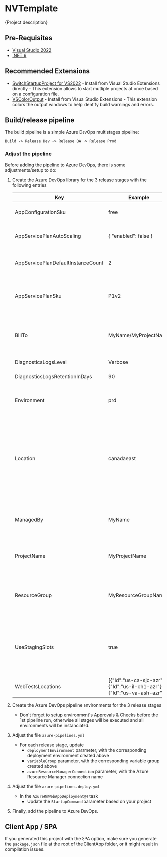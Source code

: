 # NVTemplate

{Project description}

## Pre-Requisites

- [Visual Studio 2022](https://visualstudio.microsoft.com/)
- [.NET 6](https://dotnet.microsoft.com/en-us/download/dotnet/6.0)

## Recommended Extensions

- [SwitchStartupProject for VS2022](https://heptapod.host/thirteen/switchstartupproject/) - Install from Visual Studio Extensions directly - This extension allows to start mutliple projects at once based on a configuration file.
- [VSColorOutput](https://mike-ward.net/vscoloroutput/) - Install from Visual Studio Extensions - This extension colors the output windows to help identify build warnings and errors.

## Build/release pipeline

The build pipeline is a simple Azure DevOps multistages pipeline:

`Build -> Release Dev -> Release QA -> Release Prod`

### Adjust the pipeline

Before adding the pipeline to Azure DevOps, there is some adjustments/setup to do:

1. Create the Azure DevOps library for the 3 release stages with the following entries

    | Key | Example | Description  |
    |-|-|-|
    | AppConfigurationSku | free | The [AppConfiguration SKU](https://azure.microsoft.com/en-us/pricing/details/app-configuration/) |
    | AppServicePlanAutoScaling | { "enabled": false } | The AppService autoscaling configuration, in JSON |
    | AppServicePlanDefaultInstanceCount | 2 | The default number of instance to create in the AppService Plan |
    | AppServicePlanSku | P1v2 | The [AppService plan SKU](https://azure.microsoft.com/en-us/pricing/details/app-service/linux/). The project is setup to deploy on Linux AppService by default.|
    | BillTo | MyName/MyProjectName | A string set in the `BillTo` resource tag. Usually used to understand what is billed for what project. |
    | DiagnosticsLogsLevel | Verbose | The AppService diagnostic log level |
    | DiagnosticsLogsRetentionInDays | 90 | The number of days logs are retained |
    | Environment | prd | A 3-letters string describing the environment. Used to generate resource names. |
    | Location | canadaeast | The default location for resources. Please note that some resources (Application Insights, AppConfiguration,..) have an hardcoded location to canadacentral, as those resources are not available in all Azure regions |
    | ManagedBy | MyName | A string set in the `ManagedBy` resource tag. Usually used to indicate a primary contact for the resources. |
    | ProjectName | MyProjectName | A 8-letters string describing the project. Used to generate resource names. |
    | ResourceGroup | MyResourceGroupName | The name of the resource group to use. The resource group will be created in the given Azure Subscription if not exist |
    | UseStagingSlots | true | A boolean to indicate whether the deployment process will use deloyment slot or not. Note that not all App Service Plan support deployment slots |
    | WebTestsLocations | [{"Id":"us-ca-sjc-azr"},{"Id":"us-il-ch1-azr"},{"Id":"us-va-ash-azr"}] | The list of WebTests locations to use, in JSON |

1. Create the Azure DevOps pipeline environments for the 3 release stages
   - Don't forget to setup environment's Approvals & Checks before the 1st pipeline run, otherwise all stages will be executed and all environments will be instanciated. 

1. Adjust the file `azure-pipelines.yml`
   - For each release stage, update:
     - `deploymentEnvironment` parameter, with the corresponding deployment environment created above
     - `variableGroup` parameter, with the corresponding variable group created above
     - `azureResourceManagerConnection` parameter, with the Azure Resource Manager connection name
          
1. Adjust the file `azure-pipelines.deploy.yml`
   - In the `AzureRmWebAppDeployment@4` task
     - Update the `StartupCommand` parameter based on your project
    
1. Finally, add the pipeline to Azure DevOps.

## Client App / SPA

If you generated this project with the SPA option, make sure you generate the `package.json` file at the root of the ClientApp folder, or it might result in compilation issues.
